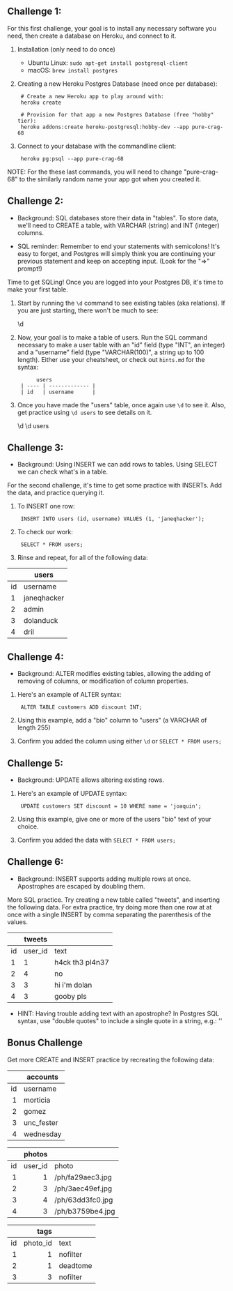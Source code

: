 Challenge 1:
--------------------------

For this first challenge, your goal is to install any necessary software you
need, then create a database on Heroku, and connect to it.

1. Installation (only need to do once)
    * Ubuntu Linux:
        `sudo apt-get install postgresql-client`
    * macOS:
        `brew install postgres`

2. Creating a new Heroku Postgres Database (need once per database):

        # Create a new Heroku app to play around with:
        heroku create

        # Provision for that app a new Postgres Database (free "hobby" tier):
        heroku addons:create heroku-postgresql:hobby-dev --app pure-crag-68

3. Connect to your database with the commandline client:

        heroku pg:psql --app pure-crag-68

NOTE: For the these last commands, you will need to change "pure-crag-68" to
the similarly random name your app got when you created it.



Challenge 2:
--------------------------

- Background: SQL databases store their data in "tables". To store data, we'll
  need to CREATE a table, with VARCHAR (string) and INT (integer) columns.

- SQL reminder: Remember to end your statements with semicolons! It's easy to
  forget, and Postgres will simply think you are continuing your previous
  statement and keep on accepting input. (Look for the "=>" prompt!)

Time to get SQLing! Once you are logged into your Postgres DB, it's time to
make your first table.

1. Start by running the `\d` command to see existing tables (aka relations). If
you are just starting, there won't be much to see:


    \d


2. Now, your goal is to make a table of users. Run the SQL command necessary to
make a user table with an "id" field (type "INT", an integer) and a "username"
field (type "VARCHAR(100)", a string up to 100 length). Either use your
cheatsheet, or check out `hints.md` for the syntax:


             users          
        | ---- | ------------- |
        | id   | username      |


3. Once you have made the "users" table, once again use `\d` to see it. Also,
get practice using `\d users` to see details on it.

    \d
    \d users






Challenge 3:
--------------------------

- Background: Using INSERT we can add rows to tables. Using SELECT we can check
  what's in a table.

For the second challenge, it's time to get some practice with INSERTs.  Add the
data, and practice querying it.

1. To INSERT one row:

        INSERT INTO users (id, username) VALUES (1, 'janeqhacker');


2. To check our work:

        SELECT * FROM users;

3. Rinse and repeat, for all of the following data:


|      | users         |
| ---- | ------------- |
| id   | username      |
|  1   |  janeqhacker  |
|  2   |  admin        |
|  3   |  dolanduck    |
|  4   |  dril         |



Challenge 4:
--------------------------

- Background: ALTER modifies existing tables, allowing the adding of removing
  of columns, or modification of column properties.

1. Here's an example of ALTER syntax:

        ALTER TABLE customers ADD discount INT;

2. Using this example, add a "bio" column to "users" (a VARCHAR of length 255)

3. Confirm you added the column using either `\d` or `SELECT * FROM users;`



Challenge 5:
--------------------------

- Background: UPDATE allows altering existing rows.

1. Here's an example of UPDATE syntax:

        UPDATE customers SET discount = 10 WHERE name = 'joaquin';

2. Using this example, give one or more of the users "bio" text of your choice.

3. Confirm you added the data with `SELECT * FROM users;`




Challenge 6:
--------------------------

- Background: INSERT supports adding multiple rows at once. Apostrophes are
  escaped by doubling them.

More SQL practice. Try creating a new table called "tweets", and inserting the
following data. For extra practice, try doing more than one row at at once with
a single INSERT by comma separating the parenthesis of the values.

|      | tweets   |                    |
| ---- | -------- | ------------------ |
| id   | user_id  | text               |
|  1   |  1       |  h4ck th3 pl4n37   |
|  2   |  4       |  no                |
|  3   |  3       |  hi i'm dolan      |
|  4   |  3       |  gooby pls         |


- HINT: Having trouble adding text with an apostrophe? In Postgres SQL syntax,
  use "double quotes" to include a single quote in a string, e.g.: ''




Bonus Challenge
--------------------------

Get more CREATE and INSERT practice by recreating the following data:


|      | accounts      |
| ----:|---------------|
| id   | username      |
|  1   |  morticia     |
|  2   |  gomez        |
|  3   |  unc_fester   |
|  4   |  wednesday    |


|      | photos   |                    |
| ----:|---------:|--------------------|
| id   | user_id  | photo              |
|  1   |  1       |  /ph/fa29aec3.jpg  |
|  2   |  3       |  /ph/3aec49ef.jpg  |
|  3   |  4       |  /ph/63dd3fc0.jpg  |
|  4   |  3       |  /ph/b3759be4.jpg  |


|      | tags       |            |
| ----:|-----------:| ---------- |
| id   | photo_id   | text       |
|  1   |  1         |  nofilter  |
|  2   |  1         |  deadtome  |
|  3   |  3         |  nofilter  |

